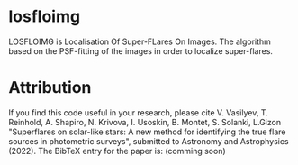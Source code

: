 # losfloimg
LOSFLOIMG is Localisation Of Super-FLares On Images. 
The algorithm based on the PSF-fitting of the images in order to localize super-flares. 


# Attribution
If you find this code useful in your research, please cite V. Vasilyev, T. Reinhold, A. Shapiro, N. Krivova, I. Usoskin, B. Montet, S. Solanki, L.Gizon "Superflares on solar-like stars: A new method for identifying the true flare sources in photometric surveys", submitted to  Astronomy and Astrophysics  (2022). 
The BibTeX entry for the paper is: (comming soon)
